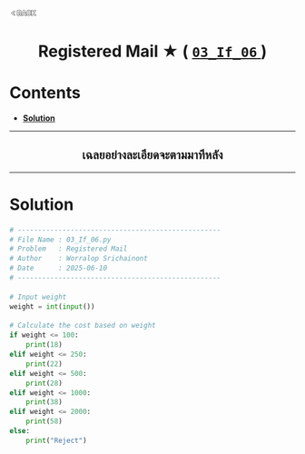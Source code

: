 <p align="left">
  <a href="../README.md">
    <img src="../../Z99-OTHERS/00-common/00-back.png" style="width:10%">
  </a>
</p>

<div align="center">
  <h1>
    Registered Mail ★ (
      <a href="https://drive.google.com/file/d/1xz-1_3ylH51G0jv7eHDlA-QwxgPmTye4/view?usp=drive_link">
        <code>03_If_06</code>
      </a>
    )
  </h1>
</div>

# Contents

-   [**Solution**](#solution)

---

<div align="center">
  <h2>เฉลยอย่างละเอียดจะตามมาทีหลัง</h2>
</div>

---

# Solution

```python
# --------------------------------------------------
# File Name : 03_If_06.py
# Problem   : Registered Mail
# Author    : Worralop Srichainont
# Date      : 2025-06-10
# --------------------------------------------------

# Input weight
weight = int(input())

# Calculate the cost based on weight
if weight <= 100:
    print(18)
elif weight <= 250:
    print(22)
elif weight <= 500:
    print(28)
elif weight <= 1000:
    print(38)
elif weight <= 2000:
    print(58)
else:
    print("Reject")
```
